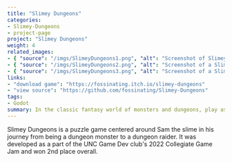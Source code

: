 ```yaml
---
title: "Slimey Dungeons"
categories:
- Slimey-Dungeons
- project-page
project: "Slimey Dungeons"
weight: 4
related_images:
- { "source": "/imgs/SlimeyDungeons1.png", "alt": "Screenshot of Slimey Dungeons main menu" }
- { "source": "/imgs/SlimeyDungeons2.png", "alt": "Screenshot of a Slimey Dungeons level"}
- { "source": "/imgs/SlimeyDungeons3.png", "alt": "Screenshot of a Slimey Dungeons level"}
links:
- "download game": "https://fossinating.itch.io/slimey-dungeons"
- "view source": "https://github.com/fossinating/Slimey-Dungeons"
tags:
- Godot
summary: In the classic fantasy world of monsters and dungeons, play as a slime monster breaking the mold and becoming a dungeon raider
---
```

Slimey Dungeons is a puzzle game centered around Sam the slime in his journey from being a dungeon monster to a dungeon raider. It was developed as a part of the UNC Game Dev club's 2022 Collegiate Game Jam and won 2nd place overall.
